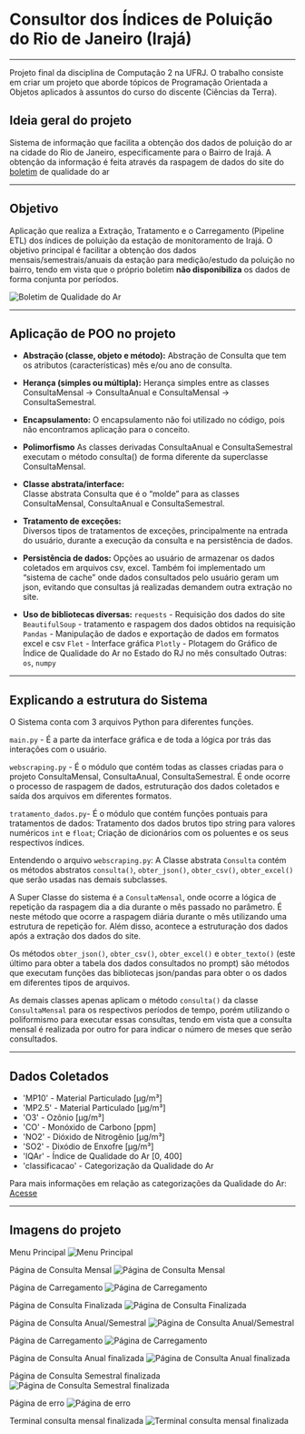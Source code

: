 # Consultor dos Índices de Poluição do Rio de Janeiro (Irajá)

---
Projeto final da disciplina de Computação 2 na UFRJ. O trabalho consiste em criar um projeto que aborde tópicos de Programação Orientada a Objetos aplicados à assuntos do curso do discente (Ciências da Terra).

## Ideia geral do projeto

Sistema de informação que facilita a obtenção dos dados de poluição do ar na cidade do Rio de Janeiro, especificamente para o Bairro de Irajá. A obtenção da informação é feita através da raspagem de dados do site do [boletim](https://jeap.rio.rj.gov.br/je-metinfosmac/boletim) de qualidade do ar

---

## Objetivo

Aplicação que realiza a Extração, Tratamento e o Carregamento (Pipeline ETL) dos índices de poluição da estação de monitoramento de Irajá. O objetivo principal é facilitar a obtenção dos dados mensais/semestrais/anuais da estação para medição/estudo da poluição no bairro, tendo em vista que o próprio boletim **não disponibiliza** os dados de forma conjunta por períodos.

![Boletim de Qualidade do Ar](https://github.com/herianc/dados_arRJ/blob/main/imagens/site.png?raw=true)

---

## Aplicação de POO no projeto

- **Abstração (classe, objeto e método):**
Abstração de Consulta que tem os atributos (características) mês e/ou ano de consulta.

- **Herança (simples ou múltipla):**
Herança simples entre as classes ConsultaMensal -> ConsultaAnual e ConsultaMensal -> ConsultaSemestral.
- **Encapsulamento:**
O encapsulamento não foi utilizado no código, pois não encontramos aplicação para o conceito.
- **Polimorfismo**
As classes derivadas ConsultaAnual e ConsultaSemestral executam o método consulta() de forma diferente da superclasse ConsultaMensal.
- **Classe abstrata/interface:**  
Classe abstrata Consulta que é o “molde” para as classes ConsultaMensal, ConsultaAnual e ConsultaSemestral.
- **Tratamento de exceções:**  
Diversos tipos de tratamentos de exceções, principalmente na entrada do usuário, durante a execução da consulta e na persistência de dados.
- **Persistência de dados:**
Opções ao usuário de armazenar os dados coletados em arquivos csv, excel. Também foi implementado um “sistema de cache” onde dados consultados pelo usuário geram um json, evitando que consultas já realizadas demandem outra extração no site.
- **Uso de bibliotecas diversas:**
`requests`  - Requisição dos dados do site
`BeautifulSoup` - tratamento e raspagem dos dados obtidos na requisição
`Pandas` - Manipulação de dados e exportação de dados em formatos excel e csv
`Flet` - Interface gráfica
`Plotly` - Plotagem do Gráfico de Índice de Qualidade do Ar no Estado do RJ no mês consultado
Outras: `os`, `numpy`

---

## Explicando a estrutura do Sistema

O Sistema conta com 3 arquivos Python para diferentes funções.

`main.py` - É a parte da interface gráfica e de toda a lógica por trás das interações com o usuário.

`webscraping.py` - É o módulo que contém todas as classes criadas para o projeto ConsultaMensal, ConsultaAnual, ConsultaSemestral. É onde ocorre o processo de raspagem de dados, estruturação dos dados coletados e saída dos arquivos em diferentes formatos.

`tratamento_dados.py`- É o módulo que contém funções pontuais para tratamentos de dados: Tratamento dos dados brutos tipo string para valores numéricos `int` e `float`; Criação de dicionários com os poluentes e os seus respectivos índices.

Entendendo o arquivo `webscraping.py`:
A Classe abstrata `Consulta` contém os métodos abstratos `consulta()`, `obter_json()`, `obter_csv()`, `obter_excel()` que serão usadas nas demais subclasses.

A  Super Classe do sistema é a `ConsultaMensal`, onde ocorre a lógica de repetição da raspagem dia a dia durante o mês passado no parâmetro. É neste método que ocorre a raspagem diária durante o mês utilizando uma estrutura de repetição for. Além disso, acontece a estruturação dos dados após a extração dos dados do site.  

Os métodos `obter_json()`, `obter_csv()`, `obter_excel()` e `obter_texto()` (este último para obter a tabela dos dados consultados no prompt) são métodos que executam funções das bibliotecas json/pandas para obter o os dados em diferentes tipos de arquivos.

As demais classes apenas aplicam o método `consulta()` da classe `ConsultaMensal` para os respectivos períodos de tempo, porém utilizando o poliformismo para executar essas consultas, tendo em vista que a consulta mensal é realizada por outro for para indicar o número de meses que serão consultados.  

---

## Dados Coletados

- 'MP10' - Material Particulado [µg/m³]
- 'MP2.5' - Material Particulado [µg/m³]
- 'O3' - Ozônio [µg/m³]
- 'CO' - Monóxido de Carbono [ppm]
- 'NO2' - Dióxido de Nitrogênio [µg/m³]
- 'SO2' - Dixódio de Enxofre [µg/m³]
- 'IQAr' - Índice de Qualidade do Ar [0, 400]
- 'classificacao' - Categorização da Qualidade do Ar

Para mais informações em relação as categorizações da Qualidade do Ar: [Acesse](https://jeap.rio.rj.gov.br/je-metinfosmac/boletim)

---

## Imagens do projeto

Menu Principal
![Menu Principal](https://github.com/herianc/dados_arRJ/blob/main/imagens/01_menu_principal.png?raw=true)

Página de Consulta Mensal
![Página de Consulta Mensal](https://github.com/herianc/dados_arRJ/blob/main/imagens/02_page_consulta_mensal.png?raw=true)

Página de Carregamento
![Página de Carregamento](https://github.com/herianc/dados_arRJ/blob/main/imagens/03_page_loading.png?raw=true)

Página de Consulta Finalizada
![Página de Consulta Finalizada](https://github.com/herianc/dados_arRJ/blob/main/imagens/04_page_consulta_mensal_realizada.png?raw=true)

Página de Consulta Anual/Semestral
![Página de Consulta Anual/Semestral](https://github.com/herianc/dados_arRJ/blob/main/imagens/05_page_consulta_anual.png?raw=true)

Página de Carregamento
![Página de Carregamento](https://github.com/herianc/dados_arRJ/blob/main/imagens/06_page_loading_anual.png?raw=true)

Página de Consulta Anual finalizada
![Página de Consulta Anual finalizada](https://github.com/herianc/dados_arRJ/blob/main/imagens/07_page_consulta_anual_realizada.png?raw=true)

Página de Consulta Semestral finalizada
![Página de Consulta Semestral finalizada](https://github.com/herianc/dados_arRJ/blob/main/imagens/07_page_consulta_semestral_realizada.png?raw=true)

Página de erro
![Página de erro](https://github.com/herianc/dados_arRJ/blob/main/imagens/08_page_error.png?raw=true)

Terminal consulta mensal finalizada
![Terminal consulta mensal finalizada](https://github.com/herianc/dados_arRJ/blob/main/imagens/09_consulta_mensal_terminal.png?raw=true)
